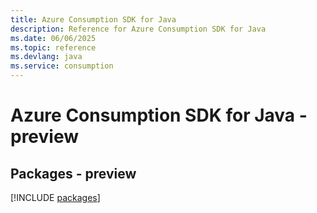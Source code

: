 ```yaml
---
title: Azure Consumption SDK for Java
description: Reference for Azure Consumption SDK for Java
ms.date: 06/06/2025
ms.topic: reference
ms.devlang: java
ms.service: consumption
---
```

# Azure Consumption SDK for Java - preview
## Packages - preview
[!INCLUDE [packages](consumption-index.md)]